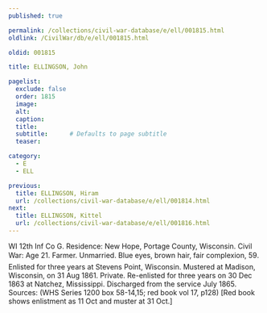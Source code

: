 ```yaml
---
published: true

permalink: /collections/civil-war-database/e/ell/001815.html
oldlink: /CivilWar/db/e/ell/001815.html

oldid: 001815

title: ELLINGSON, John

pagelist:
  exclude: false
  order: 1815
  image: 
  alt:
  caption:
  title:
  subtitle:      # Defaults to page subtitle
  teaser:

category: 
  - E 
  - ELL

previous:
  title: ELLINGSON, Hiram
  url: /collections/civil-war-database/e/ell/001814.html  
next:
  title: ELLINGSON, Kittel
  url: /collections/civil-war-database/e/ell/001816.html   
---
```

WI 12th Inf Co G. Residence: New Hope, Portage County, Wisconsin. Civil War: Age 21. Farmer. Unmarried. Blue eyes, brown hair, fair complexion, 5&#146;9&#148;. Enlisted for three years at Stevens Point, Wisconsin. Mustered at Madison, Wisconsin, on 31 Aug 1861. Private. Re-enlisted for three years on 30 Dec 1863 at Natchez, Mississippi. Discharged from the service July 1865. Sources: (WHS Series 1200 box 58-14,15; red book vol 17, p128) [Red book shows enlistment as 11 Oct and muster at 31 Oct.]